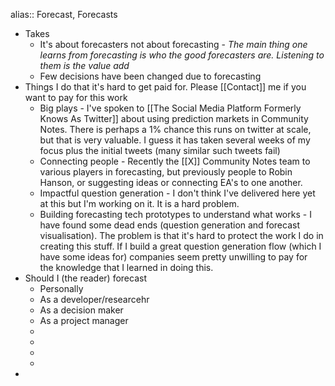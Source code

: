 alias:: Forecast, Forecasts

- Takes
	- It's about forecasters not about forecasting - *The main thing one learns from forecasting is who the good forecasters are. Listening to them is the value add*
	- Few decisions have been changed due to forecasting
- Things I do that it's hard to get paid for. Please [[Contact]] me if you want to pay for this work
	- Big plays - I've spoken to [[The Social Media Platform Formerly Knows As Twitter]] about using prediction markets in Community Notes. There is perhaps a 1% chance this runs on twitter at scale, but that is very valuable. I guess it has taken several weeks of my focus plus the initial tweets (many similar such tweets fail)
	- Connecting people - Recently the [[X]] Community Notes team to various players in forecasting, but previously people to Robin Hanson, or suggesting ideas or connecting EA's to one another.
	- Impactful question generation - I don't think I've delivered here yet at this but I'm working on it. It is a hard problem.
	- Building forecasting tech prototypes to understand what works - I have found some dead ends (question generation and forecast visualisation). The problem is that it's hard to protect the work I do in creating this stuff. If I build a great question generation flow (which I have some ideas for) companies seem pretty unwilling to pay for the knowledge that I learned in doing this.
- Should I (the reader) forecast
	- Personally
	- As a developer/researcehr
	- As a decision maker
	- As a project manager
	-
	-
	-
	-
-